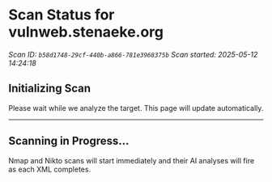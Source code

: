 # Scan Status for vulnweb.stenaeke.org

*Scan ID: `b58d1748-29cf-440b-a866-781e3968375b`*
*Scan started: 2025-05-12 14:24:18*

## Initializing Scan

Please wait while we analyze the target. This page will update automatically.

---

## Scanning in Progress...

Nmap and Nikto scans will start immediately and their AI analyses will fire as each XML completes.


